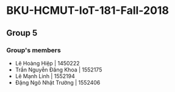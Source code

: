 # BKU-HCMUT-IoT-181-Fall-2018

## Group 5

### Group's members

- Lê Hoàng Hiệp         | 1450222
- Trần Nguyễn Đăng Khoa | 1552175
- Lê Mạnh Linh          | 1552194
- Đặng Ngô Nhật Trường  | 1552406
